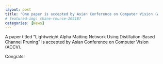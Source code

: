 ```yaml
---
layout: post
title: "One paper is accepted by Asian Conference on Computer Vision (ACCV)"
# featured-img: shane-rounce-205187
categories: [News]
---
```


A paper titled "Lightweight Alpha Matting Network Using Distillation-Based Channel Pruning" is accepted by Asian Conference on Computer Vision (ACCV).

Congrats!
